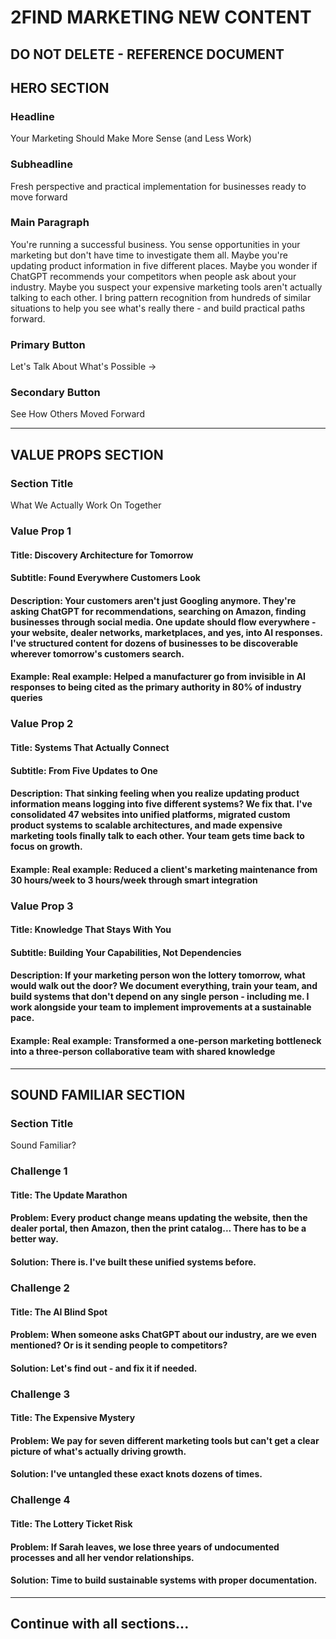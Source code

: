 # 2FIND MARKETING NEW CONTENT
## DO NOT DELETE - REFERENCE DOCUMENT

## HERO SECTION
### Headline
Your Marketing Should Make More Sense (and Less Work)

### Subheadline
Fresh perspective and practical implementation for businesses ready to move forward

### Main Paragraph
You're running a successful business. You sense opportunities in your marketing but don't have time to investigate them all. Maybe you're updating product information in five different places. Maybe you wonder if ChatGPT recommends your competitors when people ask about your industry. Maybe you suspect your expensive marketing tools aren't actually talking to each other. I bring pattern recognition from hundreds of similar situations to help you see what's really there - and build practical paths forward.

### Primary Button
Let's Talk About What's Possible →

### Secondary Button
See How Others Moved Forward

---

## VALUE PROPS SECTION
### Section Title
What We Actually Work On Together

### Value Prop 1
#### Title: Discovery Architecture for Tomorrow
#### Subtitle: Found Everywhere Customers Look
#### Description: Your customers aren't just Googling anymore. They're asking ChatGPT for recommendations, searching on Amazon, finding businesses through social media. One update should flow everywhere - your website, dealer networks, marketplaces, and yes, into AI responses. I've structured content for dozens of businesses to be discoverable wherever tomorrow's customers search.
#### Example: Real example: Helped a manufacturer go from invisible in AI responses to being cited as the primary authority in 80% of industry queries

### Value Prop 2
#### Title: Systems That Actually Connect
#### Subtitle: From Five Updates to One
#### Description: That sinking feeling when you realize updating product information means logging into five different systems? We fix that. I've consolidated 47 websites into unified platforms, migrated custom product systems to scalable architectures, and made expensive marketing tools finally talk to each other. Your team gets time back to focus on growth.
#### Example: Real example: Reduced a client's marketing maintenance from 30 hours/week to 3 hours/week through smart integration

### Value Prop 3
#### Title: Knowledge That Stays With You
#### Subtitle: Building Your Capabilities, Not Dependencies
#### Description: If your marketing person won the lottery tomorrow, what would walk out the door? We document everything, train your team, and build systems that don't depend on any single person - including me. I work alongside your team to implement improvements at a sustainable pace.
#### Example: Real example: Transformed a one-person marketing bottleneck into a three-person collaborative team with shared knowledge

---

## SOUND FAMILIAR SECTION
### Section Title
Sound Familiar?

### Challenge 1
#### Title: The Update Marathon
#### Problem: Every product change means updating the website, then the dealer portal, then Amazon, then the print catalog... There has to be a better way.
#### Solution: There is. I've built these unified systems before.

### Challenge 2
#### Title: The AI Blind Spot
#### Problem: When someone asks ChatGPT about our industry, are we even mentioned? Or is it sending people to competitors?
#### Solution: Let's find out - and fix it if needed.

### Challenge 3
#### Title: The Expensive Mystery
#### Problem: We pay for seven different marketing tools but can't get a clear picture of what's actually driving growth.
#### Solution: I've untangled these exact knots dozens of times.

### Challenge 4
#### Title: The Lottery Ticket Risk
#### Problem: If Sarah leaves, we lose three years of undocumented processes and all her vendor relationships.
#### Solution: Time to build sustainable systems with proper documentation.

---

## Continue with all sections...

